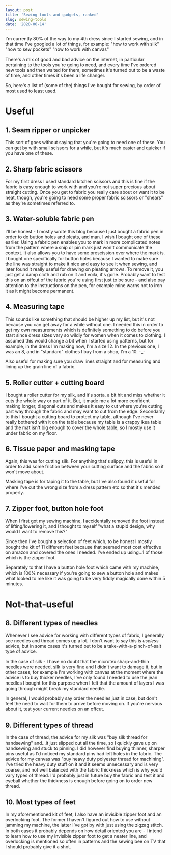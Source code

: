 ```yaml
---
layout: post
title: 'Sewing tools and gadgets, ranked'
slug: sewing-tools
date: '2020-06-14'
---
```


I'm currently 80% of the way to my 4th dress since I started sewing, and in that time I've googled a lot of things, for example:
"how to work with silk"
"how to sew pockets"
"how to work with canvas"

There's a mix of good and bad advice on the internet, in particular pertaining to the tools you're going to need, and every time I've ordered new tools and then waited for them, sometimes it's turned out to be a waste of time, and other times it's been a life changer.

So, here's a list of (some of the) things I've bought for sewing, by order of most used to least used.

# Useful
## 1. Seam ripper or unpicker
This sort of goes without saying that you're going to need one of these. You can get by with small scissors for a while, but it's much easier and quicker if you have one of these.

## 2. Sharp fabric scissors
For my first dress I used standard kitchen scissors and this is fine if the fabric is easy enough to work with and you're not super precious about straight cutting. Once you get to fabric you really care about or want it to be neat, though, you're going to need some proper fabric scissors or "shears" as they're sometimes referred to.

## 3. Water-soluble fabric pen
I'll be honest - I mostly wrote this blog because I just bought a fabric pen in order to do button holes and pleats, and man. I wish I bought one of these earlier.
Using a fabric pen enables you to mark in more complicated notes from the pattern where a snip or pin mark just won't communicate the context. It also allows you to have some prescission over where the mark is.
I bought one specifically for button holes because I wanted to make sure the line was straight to make it nice and easy to see it when sewing, and later found it really useful for drawing on pleating arrows.
To remove it, you just get a damp cloth and rub on it and voila, it's gone. Probably want to test this on an offcut of the fabric you're using first just to be sure - and also pay attention to the instructions on the pen, for example mine warns not to iron it as it might become permanent.

## 4. Measuring tape
This sounds like something that should be higher up my list, but it's not because you can get away for a while without one. I needed this in order to get my own measurements which is definitely something to do before you start since dress sizes vary so wildly for women when it comes to clothing. I assumed this would change a bit when I started using patterns, but for example, in the dress I'm making now, I'm a size 12. In the previous one, I was an 8, and in "standard" clothes I buy from a shop, I'm a 10. -_-

Also useful for making sure you draw lines straight and for measuring and lining up the grain line of a fabric.

## 5. Roller cutter + cutting board
I bought a roller cutter for my silk, and it's sorta. a bit hit and miss whether it cuts the whole way or part of it.
But, it made me a lot more confident making longer, diagonal cuts and makes it easy to cut where you're cutting part way through the fabric and may want to cut from the edge.
Secondarily to this I bought a cutting board to protect my table, although I've never really bothered with it on the table because my table is a crappy ikea table and the mat isn't big enough to cover the whole table, so I mostly use it under fabric on my floor.

## 6. Tissue paper and masking tape
Again, this was for cutting silk. For anything that's slippy, this is useful in order to add some friction between your cutting surface and the fabric so it won't move about.

Masking tape is for taping it to the table, but I've also found it useful for where I've cut the wrong size from a dress pattern etc so that it's mended properly.

## 7. Zipper foot, button hole foot
When I first got my sewing machine, I accidentally removed the foot instead of lifting/lowering it, and I thought to myself "what a stupid design, why would I want to remove this?"

Since then I've bought a selection of feet which, to be honest I mostly bought the kit of 11 different feet because that seemed most cost effective on amazon and covered the ones I needed. I've ended up using...1 of those which is the zipper foot. 

Separately to that I have a button hole foot which came with my machine, which is 100% necessary if you're going to sew a button hole and makes what looked to me like it was going to be very fiddly magically done within 5 minutes.

# Not-that-useful
## 8. Different types of needles
Whenever I see advice for working with different types of fabric, I generally see needles and thread comes up a lot. I don't want to say this is _useless_ advice, but in some cases it's turned out to be a take-with-a-pinch-of-salt type of advice.

In the case of silk - I have no doubt that the microtex sharp-and-thin needles were needed, silk is very fine and I didn't want to damage it, but in other cases, for example I'm working with canvas at the moment where the advice is to buy thicker needles, I've only found I needed to use the jean needles I bought for this purpose when I felt that the amount of layers I was going through might break my standard needle.

In general, I would probably say order the needles just in case, but don't feel the need to wait for them to arrive before moving on. If you're nervous about it, test your current needles on an offcut.

## 9. Different types of thread
In the case of thread, the advice for my silk was "buy silk thread for handsewing" and...it just slipped out all the time, so I quickly gave up on handsewing and stuck to pinning. I did however find buying thinner, sharper pins useful as I'd noticed my standard pins had left holes in the fabric.
The advice for my canvas was "buy heavy duty polyester thread for machining". I've tried the heavy duty stuff on it and it seems unnecessary and is very coarse, and not well balanced with the fabric thickness which is why you'd vary types of thread. I'd probably just in future buy the fabric and test it and eyeball whether the thickness is enough before going on to order new thread.

## 10. Most types of feet
In my aforementioned kit of feet, I also have an invisible zipper foot and an overlocking foot. The former I haven't figured out how to use without jamming my machine, the latter I've got by with just using the zigzag stitch. In both cases it probably depends on how detail oriented you are - I intend to learn how to use my invisible zipper foot to get a neater line, and overlocking is mentioned so often in patterns and the sewing bee on TV that I should probably give it a shot.